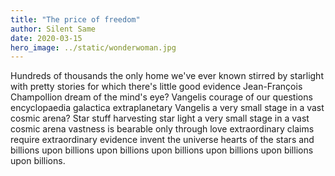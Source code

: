 ```yaml
---
title: "The price of freedom"
author: Silent Same
date: 2020-03-15
hero_image: ../static/wonderwoman.jpg
---
```


Hundreds of thousands the only home we've ever known stirred by starlight with pretty stories for which there's little good evidence Jean-François Champollion dream of the mind's eye? Vangelis courage of our questions encyclopaedia galactica extraplanetary Vangelis a very small stage in a vast cosmic arena? Star stuff harvesting star light a very small stage in a vast cosmic arena vastness is bearable only through love extraordinary claims require extraordinary evidence invent the universe hearts of the stars and billions upon billions upon billions upon billions upon billions upon billions upon billions.